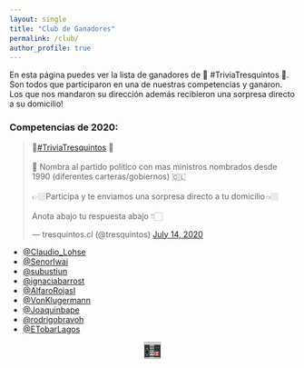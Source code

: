 ```yaml
---
layout: single
title: "Club de Ganadores"
permalink: /club/
author_profile: true
---
```


En esta página puedes ver la lista de ganadores de 📣 #TriviaTresquintos 📣. Son todos que participaron en una de nuestras competencias y ganaron. Los que nos mandaron su dirección además recibieron una sorpresa directo a su domicilio!

### Competencias de 2020:

<div class="center">
<blockquote class="twitter-tweet"><p lang="es" dir="ltr">📣<a href="https://twitter.com/hashtag/TriviaTresquintos?src=hash&amp;ref_src=twsrc%5Etfw">#TriviaTresquintos</a> 📣<br><br>🥁 Nombra al partido político con mas ministros nombrados desde 1990 (diferentes carteras/gobiernos) 🇨🇱<br><br>👉🏼Participa y te enviamos una sorpresa directo a tu domicilio👈🏼 <br><br>Anota abajo tu respuesta abajo 👇🏻</p>&mdash; tresquintos.cl (@tresquintos) <a href="https://twitter.com/tresquintos/status/1283161794647863298?ref_src=twsrc%5Etfw">July 14, 2020</a></blockquote> <script async src="https://platform.twitter.com/widgets.js" charset="utf-8"></script>
</div>

- [@Claudio_Lohse](https://twitter.com/Claudio_Lohse)
- [@SenorIwai](https://twitter.com/SenorIwai)
- [@subustiun](https://twitter.com/subustiun)
- [@ignaciabarrost](https://twitter.com/ignaciabarrost)
- [@AlfaroRojasI](https://twitter.com/AlfaroRojasI)
- [@VonKlugermann](https://twitter.com/VonKlugermann)
- [@Joaquinbape](https://twitter.com/Joaquinbape)
- [@rodrigobravoh](https://twitter.com/rodrigobravoh)
- [@ETobarLagos](https://twitter.com/ETobarLagos)


<!-- NES -->
<style>
.aligncenter {
    text-align: center;
}
</style>
<p class="aligncenter">
    <img src="/images/nes.png" width="30" height="30" alt="konami" />
</p>
<script src="/js/topsecret.js"></script>


<!-- Favicon -->
<link rel="apple-touch-icon" sizes="180x180" href="/apple-touch-icon.png">
<link rel="icon" type="image/png" sizes="32x32" href="/favicon-32x32.png">
<link rel="icon" type="image/png" sizes="16x16" href="/favicon-16x16.png">
<link rel="manifest" href="/site.webmanifest">
<link rel="mask-icon" href="/safari-pinned-tab.svg" color="#5bbad5">
<meta name="msapplication-TileColor" content="#b91d47">
<meta name="theme-color" content="#ffffff">

